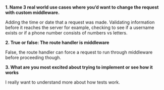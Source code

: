 **1. Name 3 real world use cases where you’d want to change the request with custom middleware.**

Adding the time or date that a request was made. Validating information before it reaches the server for example, checking to see if a username exists or if a phone number consists of numbers vs letters.

**2. True or false: The route handler is middleware**

False, the route handler can force a request to run through middleware before proceeding though.

**3. What are you most excited about trying to implement or see how it works**

I really want to understand more about how tests work.